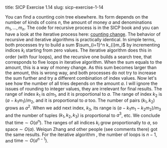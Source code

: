 title: SICP Exercise 1.14
slug: sicp-exercise-1-14

You can find a counting coin tree elsewhere. Its form depends on the
number of kinds of coins $n$, the amount of money $a$
and denominations $m_1,...,m_n$. The code for recursive
process is in the SICP book and you can have a look at the iterative process
here: [counting change]({filename}counting.change.md). The
behavior of recursive and iterative algorithms is practically identical.
In simple terms, both processes try to build a sum $\sum_{i=1}^n k_{i}m_i$
by incrementing indices $k_i$
starting from zero values. The iterative algorithm does this in order
(with four loops), and the recursive one builds a search tree,
that corresponds to five loops in iterative algorithm.
When the sum equals to the amount, this is a
way of money change. As this sum becomes larger than the amount, this is
wrong way, and both processes do not try to increase the sum further and try a
different combination of index values. Now let's see how the number of
all tries depends on the amount $a$. I will ignore the issues of
rounding to integer values, they are irrelevant for final results. The
range of index $k_1$ is $a/m_1$, and it is
proportional to $a$. The range of index $k_2$ is
$(a-k_1 m_1)/m_2$, and it is proportional to $a$ too.
The number of pairs $(k_1,k_2)$
grows as $a^2$. When we add next index, $k_3$, its
range is $(a-k_1 m_1-k_2 m_2)/m_3$ and the number of tuples
$(k_1,k_2,k_3)$ is proportional to $a^3$, etc. We
conclude that $\textrm{time}\sim O(a^n)$. The ranges of all
indices $k_i$ grow proportionally to $a$, so
$\textrm{space}\sim O(a)$. Weiqun Zhang and other people (see comments
there) got the same results. For the iterative algorithm , the number of
loops is $n-1$, and $\textrm{time}\sim O(a^{n-1})$.
